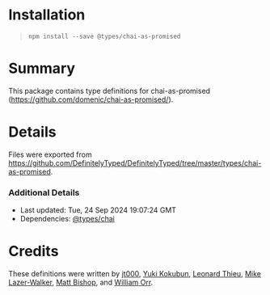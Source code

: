 # Installation
> `npm install --save @types/chai-as-promised`

# Summary
This package contains type definitions for chai-as-promised (https://github.com/domenic/chai-as-promised/).

# Details
Files were exported from https://github.com/DefinitelyTyped/DefinitelyTyped/tree/master/types/chai-as-promised.

### Additional Details
 * Last updated: Tue, 24 Sep 2024 19:07:24 GMT
 * Dependencies: [@types/chai](https://npmjs.com/package/@types/chai)

# Credits
These definitions were written by [jt000](https://github.com/jt000), [Yuki Kokubun](https://github.com/Kuniwak), [Leonard Thieu](https://github.com/leonard-thieu), [Mike Lazer-Walker](https://github.com/lazerwalker), [Matt Bishop](https://github.com/mattbishop), and [William Orr](https://github.com/worr).
